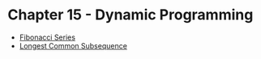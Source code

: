 # Chapter 15 - Dynamic Programming

- [Fibonacci Series](https://github.com/pranjalverma/CLRS/blob/master/15.%20Dynamic%20Programming/fibonacci.cpp)
- [Longest Common Subsequence](https://github.com/pranjalverma/CLRS/blob/master/15.%20Dynamic%20Programming/lcs.cpp)
